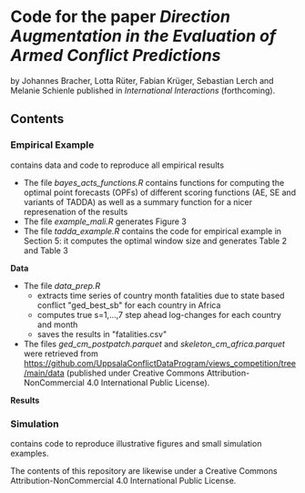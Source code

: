 # Code for the paper _Direction Augmentation in the Evaluation of Armed Conflict Predictions_

by Johannes Bracher, Lotta Rüter, Fabian Krüger, Sebastian Lerch and Melanie Schienle published in _International Interactions_ (forthcoming).

## Contents
### **Empirical Example**
contains data and code to reproduce all empirical results
+ The file _bayes_acts_functions.R_ contains functions for computing the optimal point forecasts (OPFs) of different scoring functions (AE, SE and variants of TADDA) as well as a summary function for a nicer represenation of the results
+ The file _example_mali.R_ generates Figure 3
+ The file _tadda_example.R_ contains the code for empirical example in Section 5: it computes the optimal window size and generates Table 2 and Table 3

**Data**
+ The file _data_prep.R_
  * extracts time series of country month fatalities due to state based conflict "ged_best_sb" for each country in Africa
  * computes true s=1,...,7 step ahead log-changes for each country and month
  * saves the results in "fatalities.csv"
+ The files _ged_cm_postpatch.parquet_ and _skeleton_cm_africa.parquet_ were retrieved from https://github.com/UppsalaConflictDataProgram/views_competition/tree/main/data (published under Creative Commons Attribution-NonCommercial 4.0 International Public License).

**Results**


### **Simulation**
contains code to reproduce illustrative figures and small simulation examples.


The contents of this repository are likewise under a Creative Commons Attribution-NonCommercial 4.0 International Public License.

